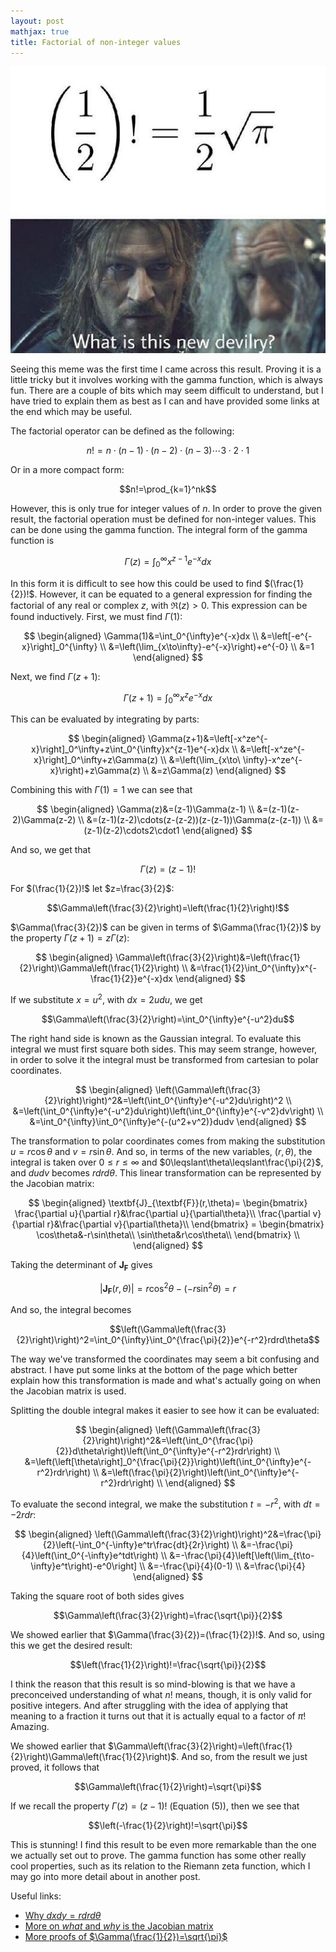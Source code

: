 ```yaml
---
layout: post
mathjax: true
title: Factorial of non-integer values
---
```


<p><img src="https://raw.githubusercontent.com/aymenhafeez/aymenhafeez.github.io/master/images/lotr-meme.png" alt="Meme" /></p>

Seeing this meme was the first time I came across this result. Proving it is a little tricky but it involves working with the gamma function, which is always fun. There are a couple of bits which may seem difficult to understand, but I have tried to explain them as best as I can and have provided some links at the end which may be useful.

The factorial operator can be defined as the following:

  $$n!=n\cdot(n-1)\cdot(n-2)\cdot(n-3)\cdots3\cdot2\cdot1$$

Or in a more compact form:

  $$n!=\prod_{k=1}^nk$$

However, this is only true for integer values of $n$. In order to prove the given result, the factorial operation must be defined for non-integer values. This can be done using the gamma function. The integral form of the gamma function is

  $$\Gamma(z)=\int_0^\infty x^{z-1}e^{-x}dx$$

In this form it is difficult to see how this could be used to find $(\frac{1}{2})!$. However, it can be equated to a general expression for finding the factorial of any real or complex $z$, with $\Re(z)>0$. This expression can be found inductively. First, we must find $\Gamma(1)$:

  $$
    \begin{aligned}
    \Gamma(1)&=\int_0^{\infty}e^{-x}dx \\
    &=\left[-e^{-x}\right]_0^{\infty} \\
    &=\left(\lim_{x\to\infty}-e^{-x}\right)+e^{-0} \\
    &=1
    \end{aligned}
  $$

Next, we find $\Gamma(z+1)$:

  $$\Gamma(z+1)=\int_0^{\infty}x^ze^{-x}dx$$

This can be evaluated by integrating by parts:

  $$
    \begin{aligned}
    \Gamma(z+1)&=\left[-x^ze^{-x}\right]_0^\infty+z\int_0^{\infty}x^{z-1}e^{-x}dx \\
    &=\left[-x^ze^{-x}\right]_0^\infty+z\Gamma(z) \\
    &=\left(\lim_{x\to\ \infty}-x^ze^{-x}\right)+z\Gamma(z) \\
    &=z\Gamma(z)
    \end{aligned}
  $$

Combining this with $\Gamma(1)=1$ we can see that

  $$
    \begin{aligned}
    \Gamma(z)&=(z-1)\Gamma(z-1) \\
    &=(z-1)(z-2)\Gamma(z-2) \\
    &=(z-1)(z-2)\cdots(z-(z-2))(z-(z-1))\Gamma(z-(z-1)) \\
    &=(z-1)(z-2)\cdots2\cdot1
    \end{aligned}
  $$

And so, we get that

  $$\Gamma(z)=(z-1)!$$

For $(\frac{1}{2})!$ let $z=\frac{3}{2}$:

  $$\Gamma\left(\frac{3}{2}\right)=\left(\frac{1}{2}\right)!$$

$\Gamma(\frac{3}{2})$ can be given in terms of $\Gamma(\frac{1}{2})$ by the property $\Gamma(z+1)=z\Gamma(z)$:

  $$
    \begin{aligned}
      \Gamma\left(\frac{3}{2}\right)&=\left(\frac{1}{2}\right)\Gamma\left(\frac{1}{2}\right) \\
      &=\frac{1}{2}\int_0^{\infty}x^{-\frac{1}{2}}e^{-x}dx
    \end{aligned}
  $$

If we substitute $x=u^2$, with $dx=2udu$, we get

  $$\Gamma\left(\frac{3}{2}\right)=\int_0^{\infty}e^{-u^2}du$$

The right hand side is known as the Gaussian integral. To evaluate this integral we must first square both sides. This may seem strange, however, in order to solve it the integral must be transformed from cartesian to polar coordinates. 

  $$
   \begin{aligned}
      \left(\Gamma\left(\frac{3}{2}\right)\right)^2&=\left(\int_0^{\infty}e^{-u^2}du\right)^2 \\
      &=\left(\int_0^{\infty}e^{-u^2}du\right)\left(\int_0^{\infty}e^{-v^2}dv\right) \\
      &=\int_0^{\infty}\int_0^{\infty}e^{-(u^2+v^2)}dudv
   \end{aligned}
  $$

The transformation to polar coordinates comes from making the substitution $u=r\cos\theta$ and $v=r\sin\theta$. And so, in terms of the new variables, $(r, \theta)$, the integral is taken over $0\leqslant r\leqslant\infty$ and $0\leqslant\theta\leqslant\frac{\pi}{2}$, and $dudv$ becomes $rdrd\theta$. This linear transformation can be represented by the Jacobian matrix:

  $$
  \begin{aligned}
    \textbf{J}_{\textbf{F}}(r,\theta)=
    \begin{bmatrix}
      \frac{\partial u}{\partial r}&\frac{\partial u}{\partial\theta}\\
      \frac{\partial v}{\partial r}&\frac{\partial v}{\partial\theta}\\
    \end{bmatrix}
    =
    \begin{bmatrix}
      \cos\theta&-r\sin\theta\\
      \sin\theta&r\cos\theta\\
    \end{bmatrix} \\
  \end{aligned}
  $$

Taking the determinant of $\textbf{J}_{\textbf{F}}$ gives

  $$
    |\textbf{J}_{\textbf{F}}(r,\theta)|=r\cos^2\theta-(-r\sin^2\theta)=r
  $$

And so, the integral becomes

  $$\left(\Gamma\left(\frac{3}{2}\right)\right)^2=\int_0^{\infty}\int_0^{\frac{\pi}{2}}e^{-r^2}rdrd\theta$$

The way we've transformed the coordinates may seem a bit confusing and abstract. I have put some links at the bottom of the page which better explain how this transformation is made and what's actually going on when the Jacobian matrix is used.

Splitting the double integral makes it easier to see how it can be evaluated:

  $$
    \begin{aligned}
      \left(\Gamma\left(\frac{3}{2}\right)\right)^2&=\left(\int_0^{\frac{\pi}{2}}d\theta\right)\left(\int_0^{\infty}e^{-r^2}rdr\right) \\
      &=\left(\left[\theta\right]_0^{\frac{\pi}{2}}\right)\left(\int_0^{\infty}e^{-r^2}rdr\right) \\
      &=\left(\frac{\pi}{2}\right)\left(\int_0^{\infty}e^{-r^2}rdr\right) \\
    \end{aligned}
  $$

To evaluate the second integral, we make the substitution $t=-r^2$, with $dt=-2rdr$:

  $$
    \begin{aligned}
      \left(\Gamma\left(\frac{3}{2}\right)\right)^2&=\frac{\pi}{2}\left(-\int_0^{-\infty}e^tr\frac{dt}{2r}\right) \\
      &=-\frac{\pi}{4}\left(\int_0^{-\infty}e^tdt\right) \\
      &=-\frac{\pi}{4}\left[\left(\lim_{t\to-\infty}e^t\right)-e^0\right] \\
      &=-\frac{\pi}{4}(0-1) \\
      &=\frac{\pi}{4}
    \end{aligned}
  $$

Taking the square root of both sides gives

  $$\Gamma\left(\frac{3}{2}\right)=\frac{\sqrt{\pi}}{2}$$

We showed earlier that $\Gamma(\frac{3}{2})=(\frac{1}{2})!$. And so, using this we get the desired result:

  $$\left(\frac{1}{2}\right)!=\frac{\sqrt{\pi}}{2}$$

I think the reason that this result is so mind-blowing is that we have a preconceived understanding of what $n!$ means, though, it is only valid for positive integers. And after struggling with the idea of applying that meaning to a fraction it turns out that it is actually equal to a factor of $\pi$! Amazing.

We showed earlier that $\Gamma\left(\frac{3}{2}\right)=\left(\frac{1}{2}\right)\Gamma\left(\frac{1}{2}\right)$. And so, from the result we just proved, it follows that

  $$\Gamma\left(\frac{1}{2}\right)=\sqrt{\pi}$$

If we recall the property $\Gamma(z)=(z-1)!$ (Equation (5)), then we see that

  $$\left(-\frac{1}{2}\right)!=\sqrt{\pi}$$

This is stunning! I find this result to be even more remarkable than the one we actually set out to prove. The gamma function has some other really cool properties, such as its relation to the Riemann zeta function, which I may go into more detail about in another post.

Useful links:
* <a href="https://math.stackexchange.com/questions/1636021/rigorous-proof-that-dx-dy-r-dr-d-theta">Why $dxdy=rdrd\theta$</a>
* <a href="https://www.khanacademy.org/math/multivariable-calculus/multivariable-derivatives/jacobian/v/jacobian-prerequisite-knowledge">More on $\textit{what}$ and ${why}$ is the Jacobian matrix</a>
* <a href="https://math.stackexchange.com/questions/215352/why-is-gamma-left-frac12-right-sqrt-pi">More proofs of $\Gamma(\frac{1}{2})=\sqrt{\pi}$</a>
